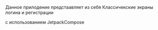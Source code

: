 Данное прилодение предстаавляет из себя Классичекские экраны логина и регистрации 

с использованием JetpaсkCompose
